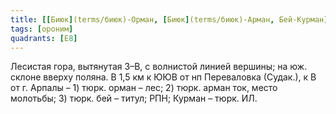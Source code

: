 ```yaml
---
title: [[Биюк](terms/биюк)-Орман, [Биюк](terms/биюк)-Арман, Бей-Курман]
tags: [ороним]
quadrants: [Е8]
---
```


Лесистая гора, вытянутая З–В, с волнистой линией вершины; на юж. склоне вверху
поляна. В 1,5 км к ЮЮВ от нп Переваловка (Судак.), к В от г. Арпалы – 1) тюрк.
орман – лес; 2) тюрк. арман ток, место молотьбы; 3) тюрк. бей – титул; РПН;
Курман – тюрк. ИЛ.
